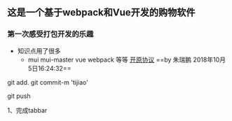 ## 这是一个基于webpack和Vue开发的购物软件
### 第一次感受打包开发的乐趣
+ 知识点用了很多
  - mui  mui-master  vue webpack 等等
[开原协议](http://www.baidu.com)
==by 朱瑞鹏 2018年10月5日16:24:32==

git add.
git commit-m 'tijiao'

git push

1、完成tabbar